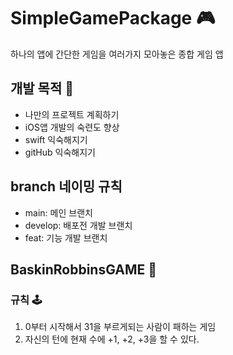 # SimpleGamePackage 🎮
하나의 앱에 간단한 게임을 여러가지 모아놓은 종합 게임 앱

## 개발 목적 📁
- 나만의 프로젝트 계획하기
- iOS앱 개발의 숙련도 향상
- swift 익숙해지기
- gitHub 익숙해지기

## branch 네이밍 규칙
- main: 메인 브랜치
- develop: 배포전 개발 브랜치
- feat: 기능 개발 브랜치

## BaskinRobbinsGAME 🍦
### 규칙 🕹️
1. 0부터 시작해서 31을 부르게되는 사람이 패하는 게임
2. 자신의 턴에 현재 수에 +1, +2, +3을 할 수 있다.
